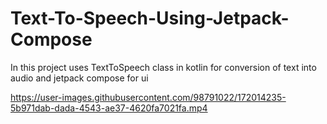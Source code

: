 # Text-To-Speech-Using-Jetpack-Compose

In this project uses TextToSpeech class in kotlin for conversion of text into audio  and jetpack compose for ui


https://user-images.githubusercontent.com/98791022/172014235-5b971dab-dada-4543-ae37-4620fa7021fa.mp4

